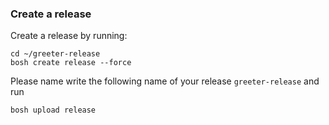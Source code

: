### Create a release

Create a release by running:
```exec
cd ~/greeter-release
bosh create release --force
```
Please name write the following name of your release `greeter-release` and run
```
bosh upload release
```
